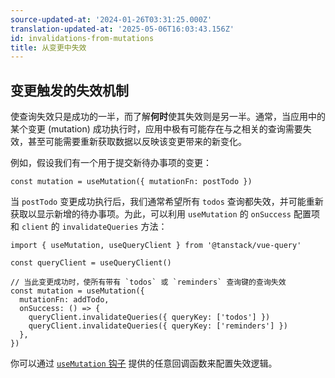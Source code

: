 ```yaml
---
source-updated-at: '2024-01-26T03:31:25.000Z'
translation-updated-at: '2025-05-06T16:03:43.156Z'
id: invalidations-from-mutations
title: 从变更中失效
---
```

## 变更触发的失效机制

使查询失效只是成功的一半，而了解**何时**使其失效则是另一半。通常，当应用中的某个变更 (mutation) 成功执行时，应用中极有可能存在与之相关的查询需要失效，甚至可能需要重新获取数据以反映该变更带来的新变化。

例如，假设我们有一个用于提交新待办事项的变更：

```tsx
const mutation = useMutation({ mutationFn: postTodo })
```

当 `postTodo` 变更成功执行后，我们通常希望所有 `todos` 查询都失效，并可能重新获取以显示新增的待办事项。为此，可以利用 `useMutation` 的 `onSuccess` 配置项和 `client` 的 `invalidateQueries` 方法：

```tsx
import { useMutation, useQueryClient } from '@tanstack/vue-query'

const queryClient = useQueryClient()

// 当此变更成功时，使所有带有 `todos` 或 `reminders` 查询键的查询失效
const mutation = useMutation({
  mutationFn: addTodo,
  onSuccess: () => {
    queryClient.invalidateQueries({ queryKey: ['todos'] })
    queryClient.invalidateQueries({ queryKey: ['reminders'] })
  },
})
```

你可以通过 [`useMutation` 钩子](./mutations.md) 提供的任意回调函数来配置失效逻辑。
